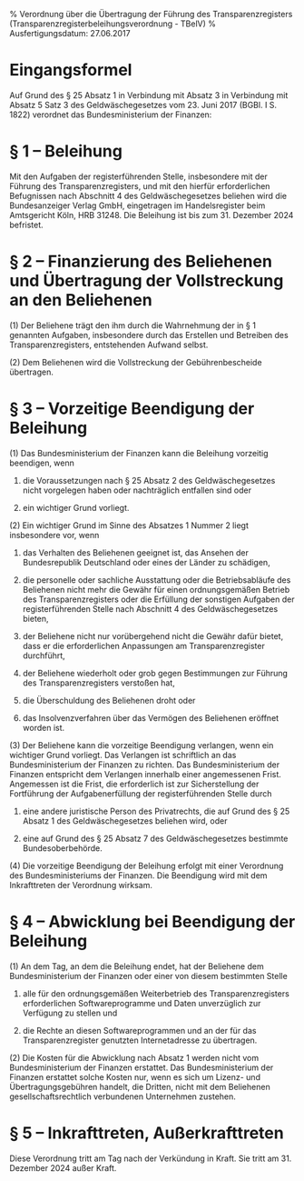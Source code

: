 % Verordnung über die Übertragung der Führung des Transparenzregisters  (Transparenzregisterbeleihungsverordnung - TBelV)
% Ausfertigungsdatum: 27.06.2017
 
# Eingangsformel

Auf Grund des § 25 Absatz 1 in Verbindung mit Absatz 3 in Verbindung mit Absatz 5 Satz 3 des Geldwäschegesetzes vom 23. Juni 2017 (BGBl. I S. 1822) verordnet das Bundesministerium der Finanzen:

# § 1 – Beleihung

Mit den Aufgaben der registerführenden Stelle, insbesondere mit der Führung des Transparenzregisters, und mit den hierfür erforderlichen Befugnissen nach Abschnitt 4 des Geldwäschegesetzes beliehen wird die Bundesanzeiger Verlag GmbH, eingetragen im Handelsregister beim Amtsgericht Köln, HRB 31248. Die Beleihung ist bis zum 31. Dezember 2024 befristet.

# § 2 – Finanzierung des Beliehenen und Übertragung der Vollstreckung an den Beliehenen

(1) Der Beliehene trägt den ihm durch die Wahrnehmung der in § 1 genannten Aufgaben, insbesondere durch das Erstellen und Betreiben des Transparenzregisters, entstehenden Aufwand selbst.

(2) Dem Beliehenen wird die Vollstreckung der Gebührenbescheide übertragen.

# § 3 – Vorzeitige Beendigung der Beleihung

(1) Das Bundesministerium der Finanzen kann die Beleihung vorzeitig beendigen, wenn

1. die Voraussetzungen nach § 25 Absatz 2 des Geldwäschegesetzes nicht vorgelegen haben oder nachträglich entfallen sind oder

2. ein wichtiger Grund vorliegt.

(2) Ein wichtiger Grund im Sinne des Absatzes 1 Nummer 2 liegt insbesondere vor, wenn

1. das Verhalten des Beliehenen geeignet ist, das Ansehen der Bundesrepublik Deutschland oder eines der Länder zu schädigen,

2. die personelle oder sachliche Ausstattung oder die Betriebsabläufe des Beliehenen nicht mehr die Gewähr für einen ordnungsgemäßen Betrieb des Transparenzregisters oder die Erfüllung der sonstigen Aufgaben der registerführenden Stelle nach Abschnitt 4 des Geldwäschegesetzes bieten,

3. der Beliehene nicht nur vorübergehend nicht die Gewähr dafür bietet, dass er die erforderlichen Anpassungen am Transparenzregister durchführt,

4. der Beliehene wiederholt oder grob gegen Bestimmungen zur Führung des Transparenzregisters verstoßen hat,

5. die Überschuldung des Beliehenen droht oder

6. das Insolvenzverfahren über das Vermögen des Beliehenen eröffnet worden ist.

(3) Der Beliehene kann die vorzeitige Beendigung verlangen, wenn ein wichtiger Grund vorliegt. Das Verlangen ist schriftlich an das Bundesministerium der Finanzen zu richten. Das Bundesministerium der Finanzen entspricht dem Verlangen innerhalb einer angemessenen Frist. Angemessen ist die Frist, die erforderlich ist zur Sicherstellung der Fortführung der Aufgabenerfüllung der registerführenden Stelle durch

1. eine andere juristische Person des Privatrechts, die auf Grund des § 25 Absatz 1 des Geldwäschegesetzes beliehen wird, oder

2. eine auf Grund des § 25 Absatz 7 des Geldwäschegesetzes bestimmte Bundesoberbehörde.

(4) Die vorzeitige Beendigung der Beleihung erfolgt mit einer Verordnung des Bundesministeriums der Finanzen. Die Beendigung wird mit dem Inkrafttreten der Verordnung wirksam.

# § 4 – Abwicklung bei Beendigung der Beleihung

(1) An dem Tag, an dem die Beleihung endet, hat der Beliehene dem Bundesministerium der Finanzen oder einer von diesem bestimmten Stelle

1. alle für den ordnungsgemäßen Weiterbetrieb des Transparenzregisters erforderlichen Softwareprogramme und Daten unverzüglich zur Verfügung zu stellen und

2. die Rechte an diesen Softwareprogrammen und an der für das Transparenzregister genutzten Internetadresse zu übertragen.

(2) Die Kosten für die Abwicklung nach Absatz 1 werden nicht vom Bundesministerium der Finanzen erstattet. Das Bundesministerium der Finanzen erstattet solche Kosten nur, wenn es sich um Lizenz- und Übertragungsgebühren handelt, die Dritten, nicht mit dem Beliehenen gesellschaftsrechtlich verbundenen Unternehmen zustehen.

# § 5 – Inkrafttreten, Außerkrafttreten

Diese Verordnung tritt am Tag nach der Verkündung in Kraft. Sie tritt am 31. Dezember 2024 außer Kraft.
